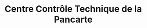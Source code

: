 ---
title: "Centre Contrôle Technique de la Pancarte"
url: /les-touches/centre-controle-technique-de-la-pancarte/
shop: Autowerkstatt
---
